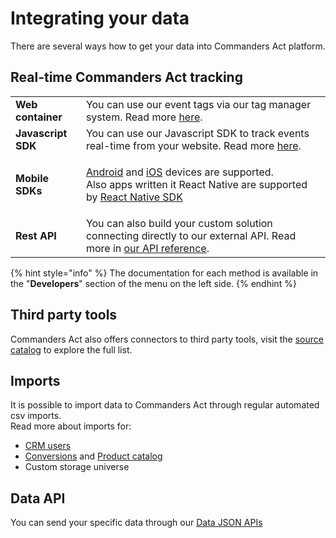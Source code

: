 # Integrating your data

There are several ways how to get your data into Commanders Act platform.

## Real-time Commanders Act tracking

|                    |                                                                                                                                                                                                                                                                                                              |
| ------------------ | ------------------------------------------------------------------------------------------------------------------------------------------------------------------------------------------------------------------------------------------------------------------------------------------------------------ |
| **Web container**  | You can use our event tags via our tag manager system. Read more [here](../features/sources/sources-catalog/containers/).                                                                                                                                                                                    |
| **Javascript SDK** | You can use our Javascript SDK to track events real-time from your website. Read more [here](../features/sources/sources-catalog/js-sdk.md#send-event).                                                                                                                                                      |
| **Mobile SDKs**    | <p><a href="../features/sources/sources-catalog/android.md">Android</a> and <a href="../features/sources/sources-catalog/ios.md">iOS</a> devices are supported.<br>Also apps written it React Native are supported by <a href="https://github.com/TagCommander/react-tag-commander">React Native SDK</a></p> |
| **Rest API**       | You can also build your custom solution connecting directly to our external API. Read more in [our API reference](../features/sources/sources-catalog/http-tracking-api.md).                                                                                                                                 |

{% hint style="info" %}
The documentation for each method is available in the "**Developers**" section of the menu on the left side.
{% endhint %}

## Third party tools

Commanders Act also offers connectors to third party tools, visit the [source catalog](../features/sources/sources-catalog/) to explore the full list.

## Imports

It is possible to import data to Commanders Act through regular automated csv imports.\
Read more about imports for:

* [CRM users](../features/sources/sources-catalog/import-crm-users/users-file-importer.md)
* [Conversions](../features/sources/sources-catalog/import-conversions/conversions-files-importer.md) and [Product catalog](../features/sources/sources-catalog/product-catalog/)
* Custom storage universe

## Data API

You can send your specific data through our [Data JSON APIs](../developers/tracking/data-api/)
